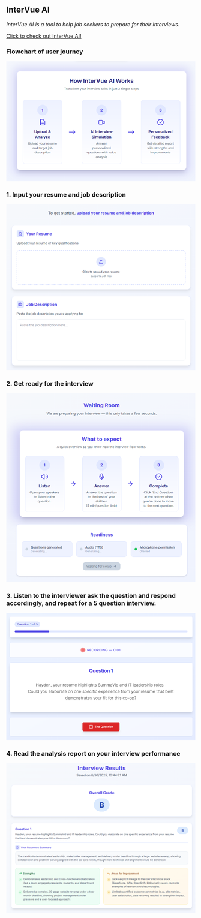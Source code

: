 ## InterVue AI
*InterVue AI is a tool to help job seekers to prepare for their interviews.*

<a href="https://www.intervueai.ca/" target="_blank">Click to check out InterVue AI!</a>

### Flowchart of user journey
![A simple flowchart illustrating the user journey](public/process.png "A simple flowchart illustrating the user journey")

### 1. Input your resume and job description
![A user-friendly method to input resume and job description](public/input.png "A user-friendly method to input resume and job description")

### 2. Get ready for the interview
![A clean waiting room explaning what to expect](public/waiting-room.png "A clean waiting room explaning what to expect")

### 3. Listen to the interviewer ask the question and respond accordingly, and repeat for a 5 question interview.
![Interview in progress](public/interview-in-progress.png "Interview in progress")

### 4. Read the analysis report on your interview performance
![A detailed report with your performance analysis](public/detailed-report.png "A detailed report with your performance analysis")